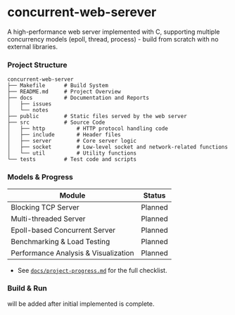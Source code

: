 # concurrent-web-serever
A high-performance web server implemented with C, supporting multiple concurrency models (epoll, thread, process) - build from scratch with no external libraries.


### Project Structure
```
concurrent-web-server
├── Makefile      # Build System
├── README.md     # Project Overview
├── docs          # Documentation and Reports
│   ├── issues
│   └── notes
├── public        # Static files served by the web server
├── src           # Source Code
│   ├── http          # HTTP protocol handling code
│   ├── include       # Header files
│   ├── server        # Core server logic
│   ├── socket        # Low-level socket and network-related functions
│   └── util          # Utility functions
└── tests         # Test code and scripts
```

### Models & Progress

| Module                                      | Status        |
|--------------------------------------------|---------------|
| Blocking TCP Server                        | Planned        |
| Multi-threaded Server                      | Planned        |
| Epoll-based Concurrent Server              | Planned        |
| Benchmarking & Load Testing                | Planned        |
| Performance Analysis & Visualization       | Planned       |


- See [`docs/project-progress.md`](docs/project-progress.md) for the full checklist.

### Build & Run
will be added after initial implemented is complete.
